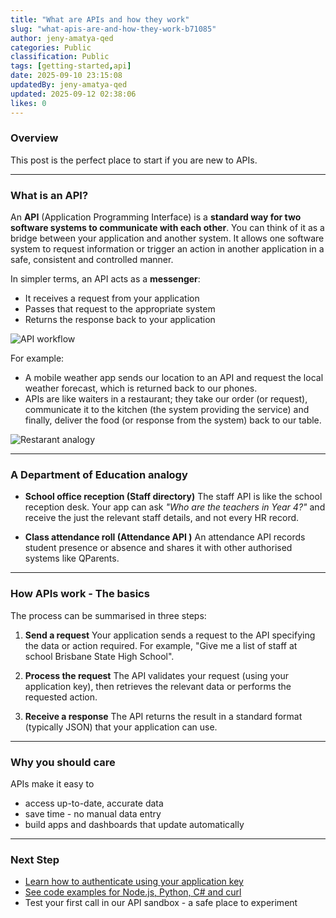 ```yaml
---
title: "What are APIs and how they work"
slug: "what-apis-are-and-how-they-work-b71085"
author: jeny-amatya-qed
categories: Public
classification: Public
tags: [getting-started,api]
date: 2025-09-10 23:15:08 
updatedBy: jeny-amatya-qed
updated: 2025-09-12 02:38:06 
likes: 0
---
```


### Overview
This post is the perfect place to start if you are new to APIs. 

---

### What is an API?
An **API** (Application Programming Interface) is a **standard way for two software systems to communicate with each other**. You can think of it as a bridge between your application and another system.
It allows one software system to request information or trigger an action in another application in a safe, consistent and controlled manner.

In simpler terms, an API acts as a **messenger**:  
- It receives a request from your application  
- Passes that request to the appropriate system  
- Returns the response back to your application  

![API workflow](https://sadevportal3.blob.core.windows.net/root/post/what-is-an-api.jpg)

For example:
- A mobile weather app sends our location to an API and request the local weather forecast, which is returned back to our phones.
- APIs are like waiters in a restaurant; they take our order (or request), communicate it to the kitchen (the system providing the service) and finally, deliver the food (or response from the system) back to our table. 

 ![Restarant analogy](https://sadevportal3.blob.core.windows.net/root/post/api-analogy-1.jpg)

---
### A Department of Education analogy
- **School office reception (Staff directory)**
The staff API is like the school reception desk. Your app can ask *"Who are the teachers in Year 4?"* and receive the just the relevant staff details, and not every HR record.

- **Class attendance roll (Attendance API )**
An attendance API records student presence or absence and shares it with other authorised systems like QParents.

---
### How APIs work - The basics
The process can be summarised in three steps:
1. **Send a request**
Your application sends a request to the API specifying the data or action required. For example, "Give me a list of staff at school Brisbane State High School".

2. **Process the request**
The API validates your request (using your application key), then retrieves the relevant data or performs the requested action.

3. **Receive a response**
The API returns the result in a standard format (typically JSON) that your application can use.

---
### Why you should care
APIs make it easy to
- access up-to-date, accurate data
- save time - no manual data entry
- build apps and dashboards that update automatically

---
### Next Step
- [Learn how to authenticate using your application key](/public/setting-up-and-managing-your-application-key-57837c/)
- [See code examples for Node.js, Python, C# and curl](/public/code-examples-of-connecting-your-app-661a99/)
- Test your first call in our API sandbox - a safe place to experiment